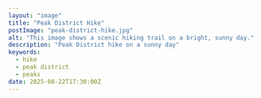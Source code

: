 ```yaml
---
layout: "image"
title: "Peak District Hike"
postImage: "peak-district-hike.jpg"
alt: "This image shows a scenic hiking trail on a bright, sunny day."
description: "Peak District hike on a sunny day"
keywords:
  - hike
  - peak district
  - peaks
date: 2025-08-22T17:30:00Z
---
```

